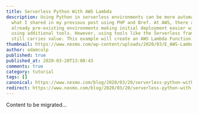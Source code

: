 ```yaml
---
title: Serverless Python With AWS Lambda
description: Using Python in serverless environments can be more automated than
  what I shared in my previous post using PHP and Bref. At AWS, there are
  already pre-existing environments making initial deployment easier without
  using additional tools. However, using tools like the Serverless framework
  still carries value. This example will create an AWS Lambda Function for […]
thumbnail: https://www.nexmo.com/wp-content/uploads/2020/03/E_AWS-Lambda_1200x600-1.png
author: adamculp
published: true
published_at: 2020-03-20T13:00:43
comments: true
category: tutorial
tags: []
canonical: https://www.nexmo.com/blog/2020/03/20/serverless-python-with-aws-lambda-dr
redirect: https://www.nexmo.com/blog/2020/03/20/serverless-python-with-aws-lambda-dr
---
```

Content to be migrated...
